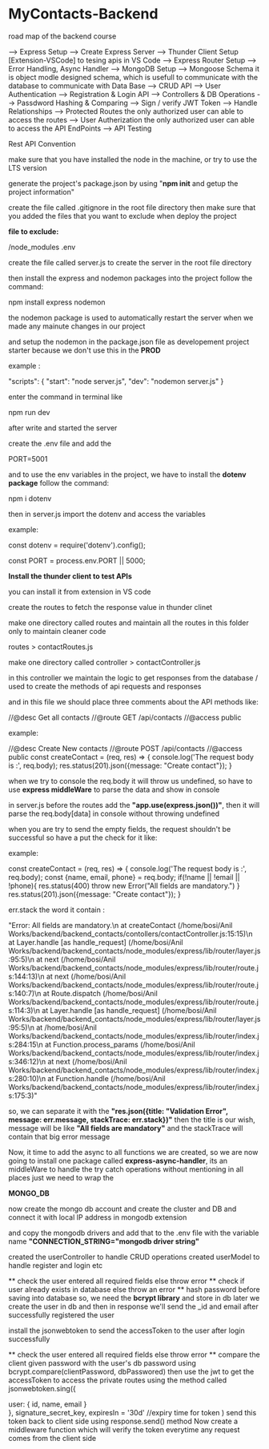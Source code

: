 # MyContacts-Backend

road map of the backend course

--> Express Setup
--> Create Express Server
--> Thunder Client Setup [Extension-VSCode]
to tesing apis in VS Code
--> Express Router Setup
--> Error Handling, Async Handler
--> MongoDB Setup
--> Mongoose Schema
it is object modle designed schema, which is usefull to communicate with the database
to communicate with Data Base
--> CRUD API
--> User Authentication
--> Registration & Login API
--> Controllers & DB Operations
--> Passdword Hashing & Comparing
--> Sign / verify JWT Token
--> Handle Relationships
--> Protected Routes
the only authorized user can able to access the routes
--> User Autherization
the only authorized user can able to access the API EndPoints
--> API Testing

Rest API Convention

<!-- Screenshot taken -->

make sure that you have installed the node in the machine, or try to use the LTS version

generate the project's package.json by using "<b>npm init</b> and getup the project information"

create the file called .gitignore in the root file directory
then make sure that you added the files that you want to exclude when deploy the project

<b>file to exclude:</b>

/node_modules
.env

create the file called server.js to create the server in the root file directory

then install the express and nodemon packages into the project follow the command:

npm install express nodemon

the nodemon package is used to automatically restart the server when we made any mainute changes in our project

and setup the nodemon in the package.json file as developement project starter because we don't use this in the <b>PROD</b>

example :

"scripts": {
"start": "node server.js",
"dev": "nodemon server.js"
}

enter the command in terminal like

npm run dev

after write and started the server

create the .env file and add the

PORT=5001

and to use the env variables in the project, we have to install the <b>dotenv package</b> follow the command:

npm i dotenv

then in server.js import the dotenv and access the variables

example:

const dotenv = require('dotenv').config();

const PORT = process.env.PORT || 5000;

<b>Install the thunder client to test APIs</b>

you can install it from extension in VS code

create the routes to fetch the response value in thunder clinet

make one directory called routes and maintain all the routes in this folder only to maintain cleaner code

routes > contactRoutes.js

make one directory called controller > contactController.js

in this controller we maintain the logic to get responses from the database / used to create the methods of api requests and responses

and in this file we should place three comments about the API methods like:

//@desc Get all contacts
//@route GET /api/contacts
//@access public

example:

//@desc Create New contacts
//@route POST /api/contacts
//@access public
const createContact = (req, res) => {
console.log('The request body is :', req.body);
res.status(201).json({message: "Create contact"});
}

when we try to console the req.body it will throw us undefined, so have to use <b>express middleWare</b> to parse the data and show in console

in server.js before the routes add the <b>"app.use(express.json())"</b>, then it will parse the req.body[data] in console without throwing undefined

when you are try to send the empty fields, the request shouldn't be successful so have a put the check for it like:

example:

const createContact = (req, res) => {
console.log('The request body is :', req.body);
const {name, email, phone} = req.body;
if(!name || !email || !phone){
res.status(400)
throw new Error("All fields are mandatory.")
}
res.status(201).json({message: "Create contact"});
}

err.stack the word it contain :

"Error: All fields are mandatory.\n at createContact (/home/bosi/Anil Works/backend/backend_contacts/contollers/contactController.js:15:15)\n at Layer.handle [as handle_request] (/home/bosi/Anil Works/backend/backend_contacts/node_modules/express/lib/router/layer.js:95:5)\n at next (/home/bosi/Anil Works/backend/backend_contacts/node_modules/express/lib/router/route.js:144:13)\n at next (/home/bosi/Anil Works/backend/backend_contacts/node_modules/express/lib/router/route.js:140:7)\n at Route.dispatch (/home/bosi/Anil Works/backend/backend_contacts/node_modules/express/lib/router/route.js:114:3)\n at Layer.handle [as handle_request] (/home/bosi/Anil Works/backend/backend_contacts/node_modules/express/lib/router/layer.js:95:5)\n at /home/bosi/Anil Works/backend/backend_contacts/node_modules/express/lib/router/index.js:284:15\n at Function.process_params (/home/bosi/Anil Works/backend/backend_contacts/node_modules/express/lib/router/index.js:346:12)\n at next (/home/bosi/Anil Works/backend/backend_contacts/node_modules/express/lib/router/index.js:280:10)\n at Function.handle (/home/bosi/Anil Works/backend/backend_contacts/node_modules/express/lib/router/index.js:175:3)"

so, we can separate it with the <b>"res.json({title: "Validation Error", message: err.message, stackTrace: err.stack})"</b>
then the title is our wish, message will be like <b>"All fields are mandatory"</b> and the stackTrace will contain that big error message

Now, it time to add the async to all functions we are created, so we are now going to install one package called <b>express-async-handler</b>, its an middleWare to handle the try catch operations without mentioning in all places just we need to wrap the

<b>MONGO_DB</b>

now create the mongo db account and create the cluster and DB and connect it with local IP address in mongodb extension

and copy the mongodb drivers and add that to the .env file with the variable name <b>"CONNECTION_STRING="mongodb driver string"</b>

created the userController to handle CRUD operations
created userModel to handle register and login etc

<!-- Register User Checks -->

** check the user entered all required fields else throw error
** check if user already exists in database else throw an error
\*\* hash password before saving into database so, we need the <b>bcrypt library</b> and store in db
later we create the user in db and then in response we'll send the \_id and email after successfully registered the user

<!-- Login User Checks -->

install the jsonwebtoken to send the accessToken to the user after login successfully

\*\* check the user entered all required fields else throw error
\*\* compare the client given password with the user's db password using bcrypt.compare(clientPassword, dbPasswored)
then use the jwt to get the accessToken to access the private routes using the method called jsonwebtoken.sing({

<!-- payload like -->

user: {
id, name, email
}  
},
signature_secret_key,
expiresIn = '30d' //expiry time for token
)
send this token back to client side using response.send() method
Now create a middleware function which will verify the token everytime any request comes from the client side
